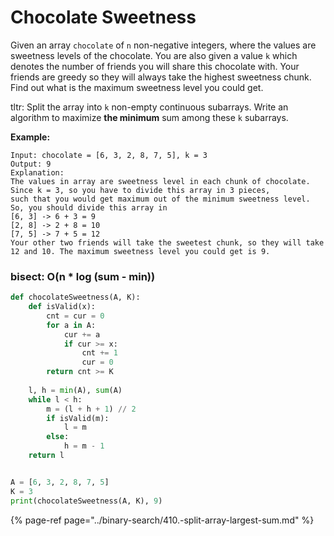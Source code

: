 # Chocolate Sweetness

Given an array `chocolate` of `n` non-negative integers, where the values are sweetness levels of the chocolate. You are also given a value `k` which denotes the number of friends you will share this chocolate with. Your friends are greedy so they will always take the highest sweetness chunk. Find out what is the maximum sweetness level you could get.

tltr: Split the array into `k` non-empty continuous subarrays. Write an algorithm to maximize **the minimum** sum among these `k` subarrays.

**Example:**

```text
Input: chocolate = [6, 3, 2, 8, 7, 5], k = 3
Output: 9
Explanation:
The values in array are sweetness level in each chunk of chocolate. Since k = 3, so you have to divide this array in 3 pieces,
such that you would get maximum out of the minimum sweetness level. So, you should divide this array in
[6, 3] -> 6 + 3 = 9
[2, 8] -> 2 + 8 = 10
[7, 5] -> 7 + 5 = 12
Your other two friends will take the sweetest chunk, so they will take 12 and 10. The maximum sweetness level you could get is 9.
```

### bisect: O\(n \* log \(sum - min\)\)

```python
def chocolateSweetness(A, K):
    def isValid(x):
        cnt = cur = 0
        for a in A:
            cur += a
            if cur >= x:
                cnt += 1
                cur = 0
        return cnt >= K
    
    l, h = min(A), sum(A)
    while l < h:
        m = (l + h + 1) // 2
        if isValid(m):
            l = m
        else:
            h = m - 1
    return l


A = [6, 3, 2, 8, 7, 5]
K = 3
print(chocolateSweetness(A, K), 9)
```

{% page-ref page="../binary-search/410.-split-array-largest-sum.md" %}

